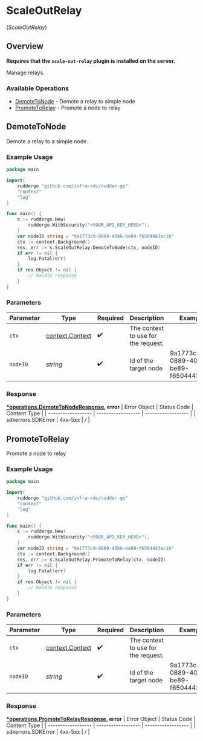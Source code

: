 # ScaleOutRelay
(*ScaleOutRelay*)

## Overview

**Requires that the `scale-out-relay` plugin is installed on the server.**

Manage relays.

### Available Operations

* [DemoteToNode](#demotetonode) - Demote a relay to simple node
* [PromoteToRelay](#promotetorelay) - Promote a node to relay

## DemoteToNode

Demote a relay to a simple node.

### Example Usage

```go
package main

import(
	ruddergo "github.com/infra-rdc/rudder-go"
	"context"
	"log"
)

func main() {
    s := ruddergo.New(
        ruddergo.WithSecurity("<YOUR_API_KEY_HERE>"),
    )
    var nodeID string = "9a1773c9-0889-40b6-be89-f6504443ac1b"
    ctx := context.Background()
    res, err := s.ScaleOutRelay.DemoteToNode(ctx, nodeID)
    if err != nil {
        log.Fatal(err)
    }
    if res.Object != nil {
        // handle response
    }
}
```

### Parameters

| Parameter                                             | Type                                                  | Required                                              | Description                                           | Example                                               |
| ----------------------------------------------------- | ----------------------------------------------------- | ----------------------------------------------------- | ----------------------------------------------------- | ----------------------------------------------------- |
| `ctx`                                                 | [context.Context](https://pkg.go.dev/context#Context) | :heavy_check_mark:                                    | The context to use for the request.                   |                                                       |
| `nodeID`                                              | *string*                                              | :heavy_check_mark:                                    | Id of the target node                                 | 9a1773c9-0889-40b6-be89-f6504443ac1b                  |


### Response

**[*operations.DemoteToNodeResponse](../../models/operations/demotetonoderesponse.md), error**
| Error Object       | Status Code        | Content Type       |
| ------------------ | ------------------ | ------------------ |
| sdkerrors.SDKError | 4xx-5xx            | */*                |

## PromoteToRelay

Promote a node to relay

### Example Usage

```go
package main

import(
	ruddergo "github.com/infra-rdc/rudder-go"
	"context"
	"log"
)

func main() {
    s := ruddergo.New(
        ruddergo.WithSecurity("<YOUR_API_KEY_HERE>"),
    )
    var nodeID string = "9a1773c9-0889-40b6-be89-f6504443ac1b"
    ctx := context.Background()
    res, err := s.ScaleOutRelay.PromoteToRelay(ctx, nodeID)
    if err != nil {
        log.Fatal(err)
    }
    if res.Object != nil {
        // handle response
    }
}
```

### Parameters

| Parameter                                             | Type                                                  | Required                                              | Description                                           | Example                                               |
| ----------------------------------------------------- | ----------------------------------------------------- | ----------------------------------------------------- | ----------------------------------------------------- | ----------------------------------------------------- |
| `ctx`                                                 | [context.Context](https://pkg.go.dev/context#Context) | :heavy_check_mark:                                    | The context to use for the request.                   |                                                       |
| `nodeID`                                              | *string*                                              | :heavy_check_mark:                                    | Id of the target node                                 | 9a1773c9-0889-40b6-be89-f6504443ac1b                  |


### Response

**[*operations.PromoteToRelayResponse](../../models/operations/promotetorelayresponse.md), error**
| Error Object       | Status Code        | Content Type       |
| ------------------ | ------------------ | ------------------ |
| sdkerrors.SDKError | 4xx-5xx            | */*                |
